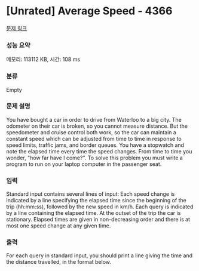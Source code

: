 # [Unrated] Average Speed - 4366 

[문제 링크](https://www.acmicpc.net/problem/4366) 

### 성능 요약

메모리: 113112 KB, 시간: 108 ms

### 분류

Empty

### 문제 설명

<p>You have bought a car in order to drive from Waterloo to a big city. The odometer on their car is broken, so you cannot measure distance. But the speedometer and cruise control both work, so the car can maintain a constant speed which can be adjusted from time to time in response to speed limits, traffic jams, and border queues. You have a stopwatch and note the elapsed time every time the speed changes. From time to time you wonder, "how far have I come?". To solve this problem you must write a program to run on your laptop computer in the passenger seat.</p>

### 입력 

 <p>Standard input contains several lines of input: Each speed change is indicated by a line specifying the elapsed time since the beginning of the trip (hh:mm:ss), followed by the new speed in km/h. Each query is indicated by a line containing the elapsed time. At the outset of the trip the car is stationary. Elapsed times are given in non-decreasing order and there is at most one speed change at any given time.</p>

### 출력 

 <p>For each query in standard input, you should print a line giving the time and the distance travelled, in the format below.</p>


